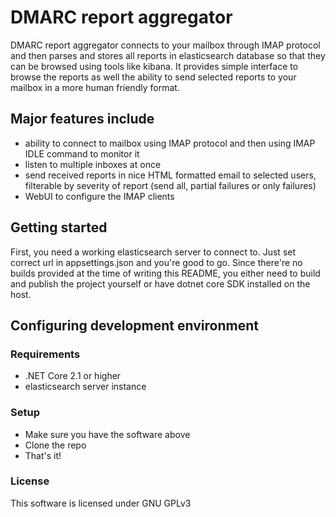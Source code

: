 # DMARC report aggregator

DMARC report aggregator connects to your mailbox through IMAP protocol
and then parses and stores all reports in elasticsearch database so that they can be browsed using tools like kibana.
It provides simple interface to browse the reports as well the ability to send selected reports
to your mailbox in a more human friendly format.

## Major features include

- ability to connect to mailbox using IMAP protocol and then using IMAP IDLE command to monitor it
- listen to multiple inboxes at once
- send received reports in nice HTML formatted email to selected users, 
filterable by severity of report (send all, partial failures or only failures)
- WebUI to configure the IMAP clients

## Getting started

First, you need a working elasticsearch server to connect to.
Just set correct url in appsettings.json and you're good to go.
Since there're no builds provided at the time of writing this README,
you either need to build and publish the project yourself or have dotnet core SDK installed on the host.

## Configuring development environment

### Requirements
- .NET Core 2.1 or higher
- elasticsearch server instance

### Setup

- Make sure you have the software above
- Clone the repo
- That's it!

### License
This software is licensed under GNU GPLv3
